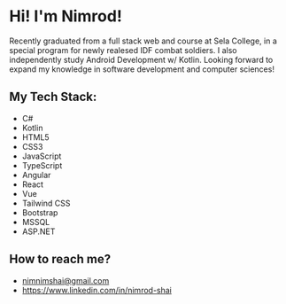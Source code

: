 # Hi! I'm Nimrod!
Recently graduated from a full stack web and course at Sela College,  in a special program for newly realesed IDF combat soldiers. I also independently study Android Development w/ Kotlin.
Looking forward to expand my knowledge in software development and computer sciences!

## My Tech Stack:
- C#
- Kotlin
- HTML5
- CSS3
- JavaScript
- TypeScript
- Angular
- React
- Vue
- Tailwind CSS
- Bootstrap
- MSSQL
- ASP.NET





## How to reach me?
- nimnimshai@gmail.com
- https://www.linkedin.com/in/nimrod-shai

<!---
NimrodShai2/NimrodShai2 is a ✨ special ✨ repository because its `README.md` (this file) appears on your GitHub profile.
You can click the Preview link to take a look at your changes.
--->
